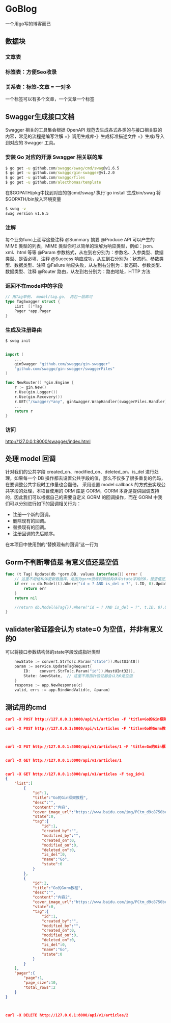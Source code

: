 # GoBlog
一个用go写的博客而已

## 数据块
### 文章表
### 标签表：方便Seo收录
### 关系表：标签-文章 = 一对多
一个标签可以有多个文章，一个文章一个标签


## Swagger生成接口文档

Swagger 相关的工具集会根据 OpenAPI 规范去生成各式各类的与接口相关联的内容，常见的流程是编写注解 =》调用生成库-》生成标准描述文件 =》生成/导入到对应的 Swagger 工具。

### 安装 Go 对应的开源 Swagger 相关联的库

```cmd
$ go get -u github.com/swaggo/swag/cmd/swag@v1.6.5
$ go get -u github.com/swaggo/gin-swagger@v1.2.0 
$ go get -u github.com/swaggo/files
$ go get -u github.com/alecthomas/template


```

在$GOPATH/pkg中找到对应的包cmd/swag/ 执行`go install`生成bin/swag
将$GOPATH/bin放入环境变量

```cmd
$ swag -v
swag version v1.6.5
```

### 注解
每个业务func上面写这些注释
@Summary	摘要
@Produce	API 可以产生的 MIME 类型的列表，MIME 类型你可以简单的理解为响应类型，例如：json、xml、html 等等
@Param	参数格式，从左到右分别为：参数名、入参类型、数据类型、是否必填、注释
@Success	响应成功，从左到右分别为：状态码、参数类型、数据类型、注释
@Failure	响应失败，从左到右分别为：状态码、参数类型、数据类型、注释
@Router	路由，从左到右分别为：路由地址，HTTP 方法

### 返回不在model中的字段
```go
// 用Tag举例， model/tag.go， 再包一层即可
type TagSwagger struct {
	List  []*Tag
	Pager *app.Pager
}

```


### 生成及注册路由
```cmd
$ swag init
```
```go

import (
	...
	ginSwagger "github.com/swaggo/gin-swagger"
	"github.com/swaggo/gin-swagger/swaggerFiles"
)

func NewRouter() *gin.Engine {
    r := gin.New()
    r.Use(gin.Logger())
    r.Use(gin.Recovery())
    r.GET("/swagger/*any", ginSwagger.WrapHandler(swaggerFiles.Handler))
    ...
    return r
}
```
### 访问
http://127.0.0.1:8000/swagger/index.html


## 处理 model 回调
针对我们的公共字段 created_on、modified_on、deleted_on、is_del 进行处理，如果每一个 DB 操作都去设置公共字段的值，那么不仅多了很多重复的代码，在要调整公共字段时工作量也会翻倍。
采用设置 model callback 的方式去实现公共字段的处理，本项目使用的 ORM 库是 GORM，GORM 本身是提供回调支持的，因此我们可以根据自己的需要自定义 GORM 的回调操作，而在 GORM 中我们可以分别进行如下的回调相关行为：
- 注册一个新的回调。
- 删除现有的回调。
- 替换现有的回调。
- 注册回调的先后顺序。

在本项目中使用到的“替换现有的回调”这一行为

## Gorm不判断零值是 有意义值还是空值

```go
func (t Tag) Update(db *gorm.DB, values interface{}) error {
	// 这里不用结构体更新数据库，是因为gorm很难判断结构体中state字段的0，是空值还是真实并有意义的值
	if err := db.Model(t).Where("id = ? AND is_del = ?", t.ID, 0).Updates(values).Error; err != nil {
		return err
	}
	return nil

	//return db.Model(&Tag{}).Where("id = ? AND is_del = ?", t.ID, 0).Update(t).Error
}
```

## validater验证器会认为 state=0  为空值，并非有意义的0
可以将接口参数结构体的state字段改成指针类型
```go
	newState := convert.StrTo(c.Param("state")).MustUInt8()
	param := service.UpdateTagRequest{
		ID:    convert.StrTo(c.Param("id")).MustUInt32(),
		State: &newState,  // 这里不用指针验证器会认为0是空值
	}
	response := app.NewResponse(c)
	valid, errs := app.BindAndValid(c, &param)
```


## 测试用的cmd
```json
curl -X POST http://127.0.0.1:8000/api/v1/articles -F 'title=Go的Gin框架教程' -F 'tag_id=1' -F 'content=内容' -F 'cover_image_url=https://www.baidu.com/img/PCtm_d9c8750bed0b3c7d08a7d55720d6cf.png'   -F created_by=yl

curl -X POST http://127.0.0.1:8000/api/v1/articles -F 'title=Go的Gorm教程' -F 'tag_id=1' -F 'content=内容2' -F 'cover_image_url=https://www.baidu.com/img/PCtm_d9c8750bed0b3c7d08a7d55720d6cf.png'   -F created_by=yl



curl -X PUT http://127.0.0.1:8000/api/v1/articles/1 -F 'title=Go的Gin框架教程' -F 'tag_id=1' -F 'content=内容2--更新后' -F 'cover_image_url=https://www.baidu.com/img/PCtm_d9c8750bed0b3c7d08a7d55720d6cf.png'   -F desc=简述--新增的    -F modified_by=yl2


curl -X GET http://127.0.0.1:8000/api/v1/articles/1


curl -X GET http://127.0.0.1:8000/api/v1/articles -F tag_id=1
{
    "list":[
        {
            "id":1,
            "title":"Go的Gin框架教程",
            "desc":"",
            "content":"内容",
            "cover_image_url":"https://www.baidu.com/img/PCtm_d9c8750bed0b3c7d08a7d55720d6cf.png",
            "state":0,
            "tag":{
                "id":1,
                "created_by":"",
                "modified_by":"",
                "created_on":0,
                "modified_on":0,
                "deleted_on":0,
                "is_del":0,
                "name":"Go",
                "state":0
            }
        },
        {
            "id":2,
            "title":"Go的Gorm教程",
            "desc":"",
            "content":"内容2",
            "cover_image_url":"https://www.baidu.com/img/PCtm_d9c8750bed0b3c7d08a7d55720d6cf.png",
            "state":0,
            "tag":{
                "id":1,
                "created_by":"",
                "modified_by":"",
                "created_on":0,
                "modified_on":0,
                "deleted_on":0,
                "is_del":0,
                "name":"Go",
                "state":0
            }
        }
    ],
    "pager":{
        "page":1,
        "page_size":10,
        "total_rows":2
    }
}



curl -X DELETE http://127.0.0.1:8000/api/v1/articles/2 

```